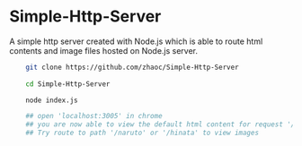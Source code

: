 # Simple-Http-Server

A simple http server created with Node.js which is able to route html contents and image files hosted on Node.js server.

```sh
    git clone https://github.com/zhaoc/Simple-Http-Server
    
    cd Simple-Http-Server

    node index.js

    ## open 'localhost:3005' in chrome
    ## you are now able to view the default html content for request '/'  
    ## Try route to path '/naruto' or '/hinata' to view images
```